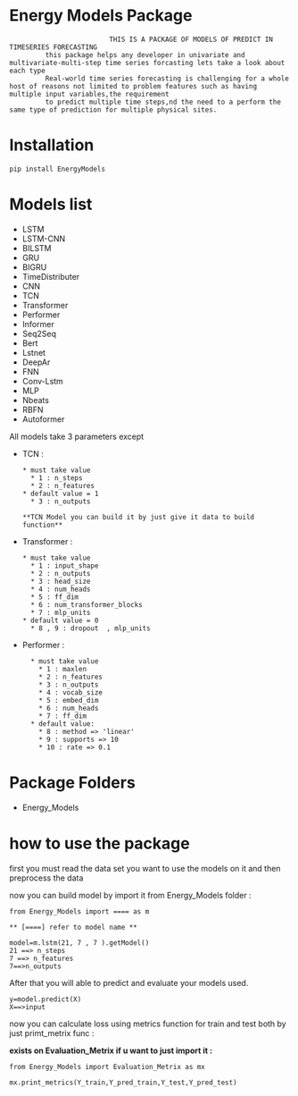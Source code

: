 # Energy Models Package

                             THIS IS A PACKAGE OF MODELS OF PREDICT IN TIMESERIES FORECASTING                
             this package helps any developer in univariate and multivariate-multi-step time series forcasting lets take a look about each type 
             Real-world time series forecasting is challenging for a whole host of reasons not limited to problem features such as having multiple input variables,the requirement 
             to predict multiple time steps,nd the need to a perform the same type of prediction for multiple physical sites.

# Installation

````
pip install EnergyModels
````

# Models list
  
  * LSTM
  * LSTM-CNN 
  * BILSTM
  * GRU
  * BIGRU
  * TimeDistributer
  * CNN
  * TCN
  * Transformer
  * Performer
  * Informer
  * Seq2Seq
  * Bert
  * Lstnet
  * DeepAr
  * FNN
  * Conv-Lstm
  * MLP
  * Nbeats
  * RBFN
  * Autoformer
  
  All models take 3 parameters except
  
  * TCN :
    
        * must take value 
          * 1 : n_steps
          * 2 : n_features 
        * default value = 1 
          * 3 : n_outputs  
        
        **TCN Model you can build it by just give it data to build function**
        
  * Transformer :
  
        * must take value 
          * 1 : input_shape
          * 2 : n_outputs
          * 3 : head_size
          * 4 : num_heads
          * 5 : ff_dim
          * 6 : num_transformer_blocks
          * 7 : mlp_units 
        * default value = 0 
          * 8 , 9 : dropout  , mlp_units
    
  * Performer :
  
          * must take value 
            * 1 : maxlen
            * 2 : n_features
            * 3 : n_outputs
            * 4 : vocab_size
            * 5 : embed_dim
            * 6 : num_heads
            * 7 : ff_dim 
          * default value:
            * 8 : method => 'linear'
            * 9 : supports => 10
            * 10 : rate => 0.1 
            
  
# Package Folders 
 
 * Energy_Models
 
# how to use the package

 first you must read the data set you want to use the models on it 
 and then preprocess the data
 
 now you can build model by import it from Energy_Models folder :
 
  ````
  from Energy_Models import ==== as m
  
  ** [====] refer to model name **
  
  model=m.lstm(21, 7 , 7 ).getModel()
  21 ==> n_steps
  7 ==> n_features
  7==>n_outputs
  ````
  
 After that you will able to predict and evaluate your models used. 
 
  ````
  y=model.predict(X)
  X==>input
  ````
     
  now you can calculate loss using metrics function for train and test both by just primt_metrix func :
  
  **exists on Evaluation_Metrix if u want to just import it  :**
   
  ````
  from Energy_Models import Evaluation_Metrix as mx
  ````
 
  ````
  mx.print_metrics(Y_train,Y_pred_train,Y_test,Y_pred_test)
  
  ```` 